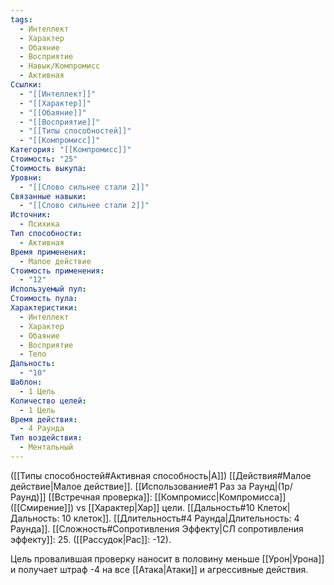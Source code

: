 ```yaml
---
tags:
  - Интеллект
  - Характер
  - Обаяние
  - Восприятие
  - Навык/Компромисс
  - Активная
Ссылки:
  - "[[Интеллект]]"
  - "[[Характер]]"
  - "[[Обаяние]]"
  - "[[Восприятие]]"
  - "[[Типы способностей]]"
  - "[[Компромисс]]"
Категория: "[[Компромисс]]"
Стоимость: "25"
Стоимость выкупа: 
Уровни:
  - "[[Слово сильнее стали 2]]"
Связанные навыки:
  - "[[Слово сильнее стали 2]]"
Источник:
  - Психика
Тип способности:
  - Активная
Время применения:
  - Малое действие
Стоимость применения:
  - "12"
Используемый пул: 
Стоимость пула: 
Характеристики:
  - Интеллект
  - Характер
  - Обаяние
  - Восприятие
  - Тело
Дальность:
  - "10"
Шаблон:
  - 1 Цель
Количество целей:
  - 1 Цель
Время действия:
  - 4 Раунда
Тип воздействия:
  - Ментальный
---
```

([[Типы способностей#Активная способность|А]]) [[Действия#Малое действие|Малое действие]]. [[Использование#1 Раз за Раунд|(1р/Раунд)]] [[Встречная проверка]]: [[Компромисс|Компромисса]] ([[Смирение]]) vs [[Характер|Хар]] цели. [[Дальность#10 Клеток|Дальность: 10 клеток]]. [[Длительность#4 Раунда|Длительность: 4 Раунда]]. [[Сложность#Cопротивления Эффекту|СЛ сопротивления эффекту]]: 25. 
([[Рассудок|Рас]]: -12).

Цель провалившая проверку наносит в половину меньше [[Урон|Урона]] и получает штраф -4 на все [[Атака|Атаки]] и агрессивные действия. 